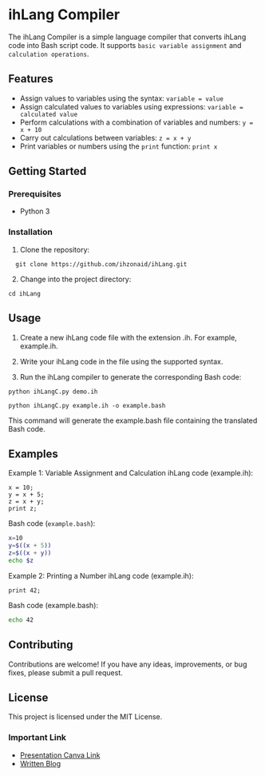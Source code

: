# ihLang Compiler

The ihLang Compiler is a simple language compiler that converts ihLang code into Bash script code. It supports `basic variable assignment` and `calculation operations`.

## Features

- Assign values to variables using the syntax: `variable = value`
- Assign calculated values to variables using expressions: `variable = calculated value`
- Perform calculations with a combination of variables and numbers: `y = x + 10`
- Carry out calculations between variables: `z = x + y`
- Print variables or numbers using the `print` function: `print x`

## Getting Started

### Prerequisites

- Python 3

### Installation

1. Clone the repository:

```shell
  git clone https://github.com/ihzonaid/ihLang.git
```

2. Change into the project directory:

```shell
cd ihLang
```

## Usage

1. Create a new ihLang code file with the extension .ih. For example, example.ih.

2. Write your ihLang code in the file using the supported syntax.

3. Run the ihLang compiler to generate the corresponding Bash code:

```shell
python ihLangC.py demo.ih
```

```shell
python ihLangC.py example.ih -o example.bash
```

This command will generate the example.bash file containing the translated Bash code.

## Examples

Example 1: Variable Assignment and Calculation
ihLang code (example.ih):

```plaintext
x = 10;
y = x + 5;
z = x + y;
print z;
```

Bash code (`example.bash`):

```bash
x=10
y=$((x + 5))
z=$((x + y))
echo $z
```

Example 2: Printing a Number
ihLang code (example.ih):

```plaintext
print 42;
```

Bash code (example.bash):

```bash
echo 42
```

## Contributing

Contributions are welcome! If you have any ideas, improvements, or bug fixes, please submit a pull request.

## License

This project is licensed under the MIT License.

### Important Link

- [Presentation Canva Link](https://www.canva.com/design/DAFi8nXNANo/u5CtZuVODs-9Ge3oHEr6kw/edit?utm_content=DAFi8nXNANo&utm_campaign=designshare&utm_medium=link2&utm_source=sharebutton)
- [Written Blog](https://abrasive-boat-cf1.notion.site/Simple-Compiler-design-with-code-for-IhLang-fff96c28197646cd97e16bd9782ce0d5)
